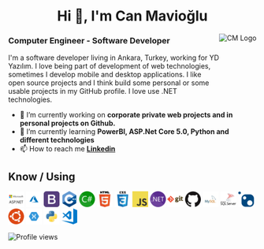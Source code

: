 <h1 align="center">Hi 👋, I'm Can Mavioğlu</h1>
<img align="right" alt="CM Logo" src="https://i.imgur.com/optk0YM.png" height="120" style="max-width:100%;">
<h3 align="left">Computer Engineer - Software Developer</h3>

I'm a software developer living in Ankara, Turkey, working for YD Yazılım. I love being part of development of web technologies, sometimes I develop mobile and desktop applications. I like open source projects and I think build some personal or some usable projects in my GitHub profile. I love use .NET technologies. 

- 🔭 I’m currently working on **corporate private web projects and in personal projects on Github.**
- 🌱 I’m currently learning **PowerBI, ASP.Net Core 5.0, Python and different technologies**
- 📫 How to reach me **[Linkedin](https://tr.linkedin.com/in/can-mavioğlu)**

<h2><a id="user-content--know--using" class="anchor" aria-hidden="true" href="#-know--using"></a>Know / Using</h2>
<p><a target="_blank" rel="noopener noreferrer" href="https://github.com/github/explore/blob/master/topics/aspnet/aspnet.png?raw=true"><img src="https://github.com/github/explore/raw/master/topics/aspnet/aspnet.png?raw=true" height="32" style="max-width:100%;"></a> <a target="_blank" rel="noopener noreferrer" href="https://github.com/github/explore/blob/master/topics/azure/azure.png?raw=true"><img src="https://github.com/github/explore/raw/master/topics/azure/azure.png?raw=true" height="32" style="max-width:100%;"></a> <a target="_blank" rel="noopener noreferrer" href="https://github.com/github/explore/blob/master/topics/bootstrap/bootstrap.png?raw=true"><img src="https://github.com/github/explore/raw/master/topics/bootstrap/bootstrap.png?raw=true" height="32" style="max-width:100%;"></a> <a target="_blank" rel="noopener noreferrer" href="https://github.com/github/explore/blob/master/topics/cpp/cpp.png?raw=true"><img src="https://github.com/github/explore/raw/master/topics/cpp/cpp.png?raw=true" height="32" style="max-width:100%;"></a> <a target="_blank" rel="noopener noreferrer" href="https://github.com/github/explore/blob/master/topics/csharp/csharp.png?raw=true"><img src="https://github.com/github/explore/raw/master/topics/csharp/csharp.png?raw=true" height="32" style="max-width:100%;"></a> <a target="_blank" rel="noopener noreferrer" href="https://github.com/github/explore/blob/master/topics/html/html.png?raw=true"><img src="https://github.com/github/explore/raw/master/topics/html/html.png?raw=true" height="32" style="max-width:100%;"></a> <a target="_blank" rel="noopener noreferrer" href="https://github.com/github/explore/blob/master/topics/css/css.png?raw=true"><img src="https://github.com/github/explore/raw/master/topics/css/css.png?raw=true" height="32" style="max-width:100%;"></a> <a target="_blank" rel="noopener noreferrer" href="https://github.com/github/explore/blob/master/topics/javascript/javascript.png?raw=true"><img src="https://github.com/github/explore/raw/master/topics/javascript/javascript.png?raw=true" height="32" style="max-width:100%;"></a> <a target="_blank" rel="noopener noreferrer" href="https://github.com/github/explore/blob/master/topics/dotnet/dotnet.png?raw=true"><img src="https://github.com/github/explore/raw/master/topics/dotnet/dotnet.png?raw=true" height="32" style="max-width:100%;"></a> <a target="_blank" rel="noopener noreferrer" href="https://github.com/github/explore/blob/master/topics/git/git.png?raw=true"><img src="https://github.com/github/explore/raw/master/topics/git/git.png?raw=true" height="32" style="max-width:100%;"></a> <a target="_blank" rel="noopener noreferrer" href="https://github.com/github/explore/blob/master/topics/github/github.png?raw=true"><img src="https://github.com/github/explore/raw/master/topics/github/github.png?raw=true" height="32" style="max-width:100%;"></a> <a target="_blank" rel="noopener noreferrer" href="https://github.com/github/explore/blob/master/topics/mysql/mysql.png?raw=true"><img src="https://github.com/github/explore/raw/master/topics/mysql/mysql.png?raw=true" height="32" style="max-width:100%;"></a> <a target="_blank" rel="noopener noreferrer" href="https://github.com/github/explore/blob/master/topics/sql-server/sql-server.png?raw=true"><img src="https://github.com/github/explore/raw/master/topics/sql-server/sql-server.png?raw=true" height="32" style="max-width:100%;"></a> <a target="_blank" rel="noopener noreferrer" href="https://github.com/github/explore/blob/master/topics/nuget/nuget.png?raw=true"><img src="https://github.com/github/explore/raw/master/topics/nuget/nuget.png?raw=true" height="32" style="max-width:100%;"></a> <a target="_blank" rel="noopener noreferrer" href="https://github.com/github/explore/blob/master/topics/ubuntu/ubuntu.png?raw=true"><img src="https://github.com/github/explore/raw/master/topics/ubuntu/ubuntu.png?raw=true" height="32" style="max-width:100%;"></a> <a target="_blank" rel="noopener noreferrer" href="https://github.com/github/explore/blob/master/topics/xamarin/xamarin.png?raw=true"><img src="https://github.com/github/explore/raw/master/topics/xamarin/xamarin.png?raw=true" height="32" style="max-width:100%;"></a> <a target="_blank" rel="noopener noreferrer" href="https://github.com/github/explore/blob/master/topics/python/python.png?raw=true"><img src="https://github.com/github/explore/raw/master/topics/python/python.png?raw=true" height="32" style="max-width:100%;"></a> <a target="_blank" rel="noopener noreferrer" href="https://github.com/github/explore/blob/master/topics/visual-studio-code/visual-studio-code.png?raw=true"><img src="https://github.com/github/explore/raw/master/topics/visual-studio-code/visual-studio-code.png?raw=true" height="32" style="max-width:100%;"></a></p>

![Profile views](https://gpvc.arturio.dev/canmavi)
